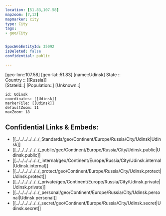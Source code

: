 ```yaml
---
location: [51.83,107.58] 
mapzoom: [7,12] 
mapmarker: city 
type: City
tags:
- geo/City


SpocWebEntityId: 35092
isDeleted: false
confidential: public

---
```

[geo-lon::107.58] 
[geo-lat::51.83] 
[name::Udinsk] 
State ::  
Country :: [[Russia]]  
[StateId::] 
[Population::] 
[Unknown::] 


```leaflet
id: Udinsk
coordinates: [[Udinsk]] 
markerFile: [[Udinsk]] 
defaultZoom: 11 
maxZoom: 18
```


## Confidential Links & Embeds: 
- [[../../../../../../_Standards/geo/Continent/Europe/Russia/City/Udinsk|Udinsk]] 
- [[../../../../../../_public/geo/Continent/Europe/Russia/City/Udinsk.public|Udinsk.public]] 
- [[../../../../../../_internal/geo/Continent/Europe/Russia/City/Udinsk.internal|Udinsk.internal]] 
- [[../../../../../../_protect/geo/Continent/Europe/Russia/City/Udinsk.protect|Udinsk.protect]] 
- [[../../../../../../_private/geo/Continent/Europe/Russia/City/Udinsk.private|Udinsk.private]] 
- [[../../../../../../_personal/geo/Continent/Europe/Russia/City/Udinsk.personal|Udinsk.personal]] 
- [[../../../../../../_secret/geo/Continent/Europe/Russia/City/Udinsk.secret|Udinsk.secret]] 
